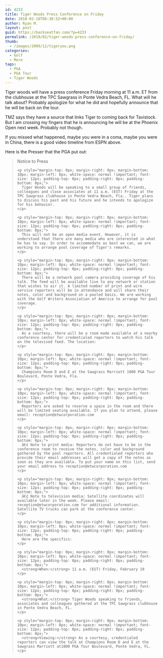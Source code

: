 ```yaml
---
id: 4233
title: Tiger Woods Press Conference on Friday
date: 2010-02-18T06:38:52+00:00
author: Ryan M.
layout: post
guid: https://backseatfan.com/?p=4233
permalink: /2010/02/tiger-woods-press-conference-on-friday/
thumb:
  - /images/2009/12/tigeryou.png
categories:
  - Golf
  - More
tags:
  - PGA
  - PGA Tour
  - Tiger Woods
---
```


<div class="entry">
  <p>
    Tiger woods will have a press conference Friday morning at 11 a.m. ET from the clubhouse at the TPC Sawgrass in Ponte Vedra Beach, FL. What will he talk about? Probably apologize for what he did and hopefully announce that he will be back on the tour.
  </p>

  <p>
    TMZ says they have a source that links Tiger to coming back for Tavistock. But I am crossing my fingers that he is announcing he will be at the Phoenix Open next week. Probably not though.
  </p>

  <p>
    If you missed what happened, maybe you were in a coma, maybe you were in China, there is a good video timeline from ESPN above.
  </p>

  <p>
    Here is the Presser that the PGA put out:
  </p>

  <blockquote>
    <p>
      Notice to Press
    </p>

    <p style="margin-top: 0px; margin-right: 0px; margin-bottom: 10px; margin-left: 0px; white-space: normal !important; font-size: 12px; padding-top: 0px; padding-right: 0px; padding-bottom: 0px;">
      Tiger Woods will be speaking to a small group of friends, colleagues and close associates at 11 a.m. (EST) Friday at the TPC Sawgrass clubhouse in Ponte Vedra Beach, Fla.. Tiger plans to discuss his past and his future and he intends to apologize for his behavior.
    </p>

    <p style="margin-top: 0px; margin-right: 0px; margin-bottom: 10px; margin-left: 0px; white-space: normal !important; font-size: 12px; padding-top: 0px; padding-right: 0px; padding-bottom: 0px;">
      This will not be an open media event. However, it is understood that there are many media who are interested in what he has to say. In order to accommodate as best we can, we are working to arrange pool coverage of Tiger's remarks.
    </p>

    <p style="margin-top: 0px; margin-right: 0px; margin-bottom: 10px; margin-left: 0px; white-space: normal !important; font-size: 12px; padding-top: 0px; padding-right: 0px; padding-bottom: 0px;">
      There will be a network pool camera providing coverage of his talk. The feed will be available live to any network or station that wishes to air it. A limited number of print and wire service reporters will be in attendance and will share their notes, color and background on a pooled basis. We are working with the Golf Writers Association of America to arrange for pool coverage.
    </p>

    <p style="margin-top: 0px; margin-right: 0px; margin-bottom: 10px; margin-left: 0px; white-space: normal !important; font-size: 12px; padding-top: 0px; padding-right: 0px; padding-bottom: 0px;">
      As a courtesy, there will be a room made available at a nearby conference center for credentialed reporters to watch his talk on the televised feed. The location:
    </p>

    <p style="margin-top: 0px; margin-right: 0px; margin-bottom: 10px; margin-left: 0px; white-space: normal !important; font-size: 12px; padding-top: 0px; padding-right: 0px; padding-bottom: 0px;">
      Champions Room D and E at the Sawgrass Marriott 1000 PGA Tour Boulevard, Ponte Vedra, Fla.
    </p>

    <p style="margin-top: 0px; margin-right: 0px; margin-bottom: 10px; margin-left: 0px; white-space: normal !important; font-size: 12px; padding-top: 0px; padding-right: 0px; padding-bottom: 0px;">
      Reporters are asked to reserve a space in the room and there will be limited seating available. If you plan to attend, please email: reception@etwcorporation.com
    </p>

    <p style="margin-top: 0px; margin-right: 0px; margin-bottom: 10px; margin-left: 0px; white-space: normal !important; font-size: 12px; padding-top: 0px; padding-right: 0px; padding-bottom: 0px;">
      â€¢ Note to print media: Reporters do not have to be in the conference room to receive the notes, color and background gathered by the pool reporters. All credentialed reporters who provide their email addresses will get a copy of the notes as soon as they are available. To put your name on this list, send your email address to reception@etwcorporation.com
    </p>

    <p style="margin-top: 0px; margin-right: 0px; margin-bottom: 10px; margin-left: 0px; white-space: normal !important; font-size: 12px; padding-top: 0px; padding-right: 0px; padding-bottom: 0px;">
      â€¢ Note to television media: Satellite coordinates will available later in the week. Please email: reception@etwcorporation.com for additional information. Satellite TV trucks can park at the conference center.
    </p>

    <p style="margin-top: 0px; margin-right: 0px; margin-bottom: 10px; margin-left: 0px; white-space: normal !important; font-size: 12px; padding-top: 0px; padding-right: 0px; padding-bottom: 0px;">
      Here are the specifics:
    </p>

    <p style="margin-top: 0px; margin-right: 0px; margin-bottom: 10px; margin-left: 0px; white-space: normal !important; font-size: 12px; padding-top: 0px; padding-right: 0px; padding-bottom: 0px;">
      <strong>When:</strong> 11 a.m. (EST) Friday, February 19
    </p>

    <p style="margin-top: 0px; margin-right: 0px; margin-bottom: 10px; margin-left: 0px; white-space: normal !important; font-size: 12px; padding-top: 0px; padding-right: 0px; padding-bottom: 0px;">
      <strong>What:</strong> Tiger Woods speaking to friends, associates and colleagues gathered at the TPC Sawgrass clubhouse in Ponte Vedra Beach, FL.
    </p>

    <p style="margin-top: 0px; margin-right: 0px; margin-bottom: 10px; margin-left: 0px; white-space: normal !important; font-size: 12px; padding-top: 0px; padding-right: 0px; padding-bottom: 0px;">
      <strong>Viewing:</strong> As a courtesy, credentialed reporters can view the talk at Champions Room D and E at the Sawgrass Marriott at1000 PGA Tour Boulevard, Ponte Vedra, FL.
    </p>
  </blockquote>
</div>
